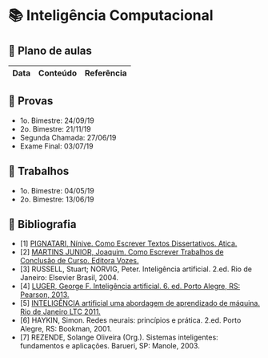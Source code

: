 # :books: Inteligência Computacional

## :closed_book: Plano de aulas

| **Data** | **Conteúdo**                                                                     | **Referência**  |
|----------|----------------------------------------------------------------------------------|-----------------|


## :green_book: Provas

- 1o. Bimestre: 24/09/19
- 2o. Bimestre: 21/11/19
- Segunda Chamada: 27/06/19
- Exame Final: 03/07/19

## :blue_book: Trabalhos

- 1o. Bimestre: 04/05/19
- 2o. Bimestre: 13/06/19

## :orange_book: Bibliografia
- [1] [PIGNATARI, Nínive. Como Escrever Textos Dissertativos. Atica.](http://utp.bv3.digitalpages.com.br/users/publications/9788508129553/pages/1)
- [2] [MARTINS JUNIOR, Joaquim. Como Escrever Trabalhos de Conclusão de Curso. Editora Vozes.](http://utp.bv3.digitalpages.com.br/users/publications/9788532636034/pages/1)
- [3] RUSSELL, Stuart; NORVIG, Peter. Inteligência artificial. 2.ed. Rio de Janeiro: Elsevier Brasil, 2004. 
- [4] [LUGER, George F. Inteligência artificial. 6. ed. Porto Alegre, RS: Pearson, 2013.](http://utp.bv3.digitalpages.com.br/users/publications/9788581435503)
- [5] [INTELIGÊNCIA artificial uma abordagem de aprendizado de máquina. Rio de Janeiro LTC 2011.](https://integrada.minhabiblioteca.com.br/#/books/978-85-216-2146-1)
- [6] HAYKIN, Simon. Redes neurais: princípios e prática. 2.ed. Porto Alegre, RS: Bookman, 2001.
- [7] REZENDE, Solange Oliveira (Org.). Sistemas inteligentes: fundamentos e aplicações. Barueri, SP: Manole, 2003.


